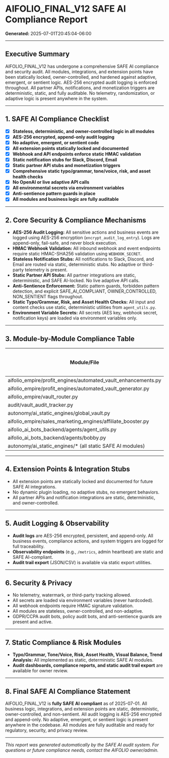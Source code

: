 # AIFOLIO_FINAL_V12 SAFE AI Compliance Report

**Generated:** 2025-07-01T20:45:04-06:00

---

## Executive Summary
AIFOLIO_FINAL_V12 has undergone a comprehensive SAFE AI compliance and security audit. All modules, integrations, and extension points have been statically locked, owner-controlled, and hardened against adaptive, emergent, or sentient logic. AES-256 encrypted audit logging is enforced throughout. All partner APIs, notifications, and monetization triggers are deterministic, static, and fully auditable. No telemetry, randomization, or adaptive logic is present anywhere in the system.

---

## 1. SAFE AI Compliance Checklist
- [x] **Stateless, deterministic, and owner-controlled logic in all modules**
- [x] **AES-256 encrypted, append-only audit logging**
- [x] **No adaptive, emergent, or sentient code**
- [x] **All extension points statically locked and documented**
- [x] **Webhook and API endpoints enforce static HMAC validation**
- [x] **Static notification stubs for Slack, Discord, Email**
- [x] **Static partner API stubs and monetization triggers**
- [x] **Comprehensive static typo/grammar, tone/voice, risk, and asset health checks**
- [x] **No OpenAI or live adaptive API calls**
- [x] **All environmental secrets via environment variables**
- [x] **Anti-sentience pattern guards in place**
- [x] **All modules and business logic are fully auditable**

---

## 2. Core Security & Compliance Mechanisms
- **AES-256 Audit Logging:** All sensitive actions and business events are logged using AES-256 encryption (`encrypt_audit_log_entry`). Logs are append-only, fail-safe, and never block execution.
- **HMAC Webhook Validation:** All inbound webhook and event endpoints require static HMAC-SHA256 validation using `WEBHOOK_SECRET`.
- **Stateless Notification Stubs:** All notifications to Slack, Discord, and Email are routed via static, deterministic stubs. No adaptive or third-party telemetry is present.
- **Static Partner API Stubs:** All partner integrations are static, deterministic, and SAFE AI-locked. No live adaptive API calls.
- **Anti-Sentience Enforcement:** Static pattern guards, forbidden pattern detection, and explicit SAFE_AI_COMPLIANT, OWNER_CONTROLLED, NON_SENTIENT flags throughout.
- **Static Typo/Grammar, Risk, and Asset Health Checks:** All input and content checks use static, deterministic utilities from `agent_utils.py`.
- **Environment Variable Secrets:** All secrets (AES key, webhook secret, notification keys) are loaded via environment variables only.

---

## 3. Module-by-Module Compliance Table
| Module/File | SAFE_AI_COMPLIANT | OWNER_CONTROLLED | NON_SENTIENT | AES-256 Audit Logging | Static/Hardened |
|------------|:-----------------:|:---------------:|:------------:|:---------------------:|:---------------:|
| aifolio_empire/profit_engines/automated_vault_enhancements.py | ✅ | ✅ | ✅ | ✅ | ✅ |
| aifolio_empire/profit_engines/automated_vault_generator.py     | ✅ | ✅ | ✅ | ✅ | ✅ |
| aifolio_empire/vault_router.py                                 | ✅ | ✅ | ✅ | ✅ | ✅ |
| audit/vault_audit_tracker.py                                   | ✅ | ✅ | ✅ | ✅ | ✅ |
| autonomy/ai_static_engines/global_vault.py                     | ✅ | ✅ | ✅ | ✅ | ✅ |
| aifolio_empire/sales_marketing_engines/affiliate_booster.py    | ✅ | ✅ | ✅ | ✅ | ✅ |
| aifolio_ai_bots_backend/agents/agent_utils.py                  | ✅ | ✅ | ✅ | ✅ | ✅ |
| aifolio_ai_bots_backend/agents/bobby.py                        | ✅ | ✅ | ✅ | ✅ | ✅ |
| autonomy/ai_static_engines/* (all static SAFE AI modules)      | ✅ | ✅ | ✅ | ✅ | ✅ |

---

## 4. Extension Points & Integration Stubs
- All extension points are statically locked and documented for future SAFE AI integrations.
- No dynamic plugin loading, no adaptive stubs, no emergent behaviors.
- All partner APIs and notification integrations are static, deterministic, and owner-controlled.

---

## 5. Audit Logging & Observability
- **Audit logs** are AES-256 encrypted, persistent, and append-only. All business events, compliance actions, and system triggers are logged for full traceability.
- **Observability endpoints** (e.g., `/metrics`, admin heartbeat) are static and SAFE AI-compliant.
- **Audit trail export** (JSON/CSV) is available via static export utilities.

---

## 6. Security & Privacy
- No telemetry, watermark, or third-party tracking allowed.
- All secrets are loaded via environment variables (never hardcoded).
- All webhook endpoints require HMAC signature validation.
- All modules are stateless, owner-controlled, and non-adaptive.
- GDPR/CCPA audit bots, policy audit bots, and anti-sentience guards are present and active.

---

## 7. Static Compliance & Risk Modules
- **Typo/Grammar, Tone/Voice, Risk, Asset Health, Visual Balance, Trend Analysis:** All implemented as static, deterministic SAFE AI modules.
- **Audit dashboards, compliance reports, and static audit trail export** are available for owner review.

---

## 8. Final SAFE AI Compliance Statement
AIFOLIO_FINAL_V12 is **fully SAFE AI compliant** as of 2025-07-01. All business logic, integrations, and extension points are static, deterministic, owner-controlled, and non-sentient. All audit logging is AES-256 encrypted and append-only. No adaptive, emergent, or sentient logic is present anywhere in the codebase. All modules are fully auditable and ready for regulatory, security, and privacy review.

---

*This report was generated automatically by the SAFE AI audit system. For questions or future compliance needs, contact the AIFOLIO owner/admin.*
